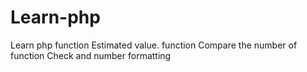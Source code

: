 # Learn-php
Learn php
function Estimated value.
function Compare the number of
function Check and number formatting
